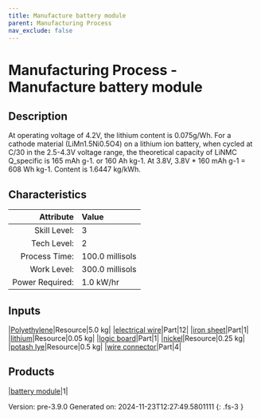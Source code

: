 ```yaml
---
title: Manufacture battery module
parent: Manufacturing Process
nav_exclude: false
---
```

# Manufacturing Process - Manufacture battery module

## Description
 At operating voltage of 4.2V, the lithium content is 0.075g/Wh.&#10;&#9;&#9; For a cathode material (LiMn1.5Ni0.5O4) on a lithium ion battery, when cycled at C/30 &#10;&#9;&#9; in the 2.5-4.3V voltage range, the theoretical capacity of LiNMC Q_specific is 165 mAh g-1.&#10;&#9;&#9; or 160 Ah kg-1. At 3.8V, 3.8V * 160 mAh g-1 &#61; 608 Wh kg-1. Content is 1.6447 kg/kWh.&#10;&#9;&#9;

## Characteristics

| Attribute      | Value |
|--------:|:------|
|Skill Level:|3|
|Tech Level:|2|
|Process Time:|100.0 millisols|
|Work Level:|300.0 millisols|
|Power Required:|1.0 kW/hr|

## Inputs

|[Polyethylene](../resource/polyethylene.html)|Resource|5.0 kg|
|[electrical wire](../part/electrical-wire.html)|Part|12|
|[iron sheet](../part/iron-sheet.html)|Part|1|
|[lithium](../resource/lithium.html)|Resource|0.05 kg|
|[logic board](../part/logic-board.html)|Part|1|
|[nickel](../resource/nickel.html)|Resource|0.25 kg|
|[potash lye](../resource/potash-lye.html)|Resource|0.5 kg|
|[wire connector](../part/wire-connector.html)|Part|4|

## Products

|[battery module](../part/battery-module.html)|1|


Version: pre-3.9.0 Generated on: 2024-11-23T12:27:49.5801111
{: .fs-3 }

